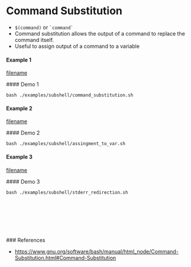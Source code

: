 # Command Substitution

-  `$(command)` or `` `command` ``
-  Command substitution allows the output of a command to replace the command itself.
- Useful to assign output of a command to a variable

#### Example 1

[filename](../../examples/subshell/command_substitution.sh ':include :type=code bash')

#### Demo 1
```
bash ./examples/subshell/command_substitution.sh
```

#### Example 2

[filename](../../examples/subshell/assingment_to_var.sh ':include :type=code bash')

#### Demo 2
```
bash ./examples/subshell/assingment_to_var.sh
```


#### Example 3

[filename](../../examples/subshell/stderr_redirection.sh ':include :type=code bash')

#### Demo 3
```
bash ./examples/subshell/stderr_redirection.sh
```

<br><br><br><br><br>

### References
- https://www.gnu.org/software/bash/manual/html_node/Command-Substitution.html#Command-Substitution